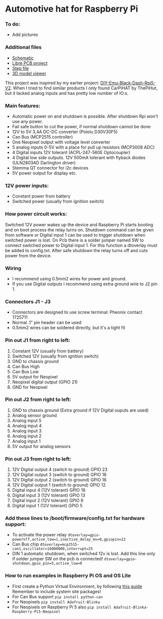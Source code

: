 # Automotive hat for Raspberry Pi

### To do:
- Add pictures

### Additional files
- [Schematic](https://www.dropbox.com/scl/fi/iavjqscsv059lmrkn0drn/Automotive_hat_Schematics.pdf?rlkey=1wznfggolzi144akhuucwucm8&st=d3ek3ai6&dl=0)
- [Libre PCB project](https://www.dropbox.com/scl/fi/lksvlw7bsu9jo7t3yq4of/Automotive_hat.lppz?rlkey=w2fywejnwz0x9pa1phe22ul6w&st=q8x242gr&dl=0)
- [Step file](https://www.dropbox.com/scl/fi/zjf9aknypds8e6wfc7z42/Automotive_hat.step?rlkey=rbrz324ngjgzv7312mqohl4mg&st=4p1kkjih&dl=0)
- [3D model viewer](https://3dviewer.net/#model=https://www.dropbox.com/scl/fi/zjf9aknypds8e6wfc7z42/Automotive_hat.step?rlkey=rbrz324ngjgzv7312mqohl4mg&st=urt7w919&dl=0)

This project was inspired by my earlier project: [DIY-Emu-Black-Dash-Rpi5-V2](https://github.com/valtsu23/DIY-Emu-Black-Dash-Rpi5-V2).
When I tried to find similar products I only found CarPiHAT by ThePiHut, but it lacked analog inputs and has pretty low number of IO:s. 

### Main features: 
- Automatic power on and shutdown is possible. After shutdown Rpi won't use any power. 
- Fail safe button to cut the power, if normal shutdown cannot be done
- 12V to 5V 3,4A DC-DC converter (Pololu D30V30F5)
- Can Bus (MCP2515 controller)
- One Neopixel output with voltage level converter
- 5 analog inputs 0-5V with a place for pull up resistors (MCP3008 ADC)
- 4 Digital inputs 12V tolerant (ACPL-247-560E Optocoupler)
- 4 Digital low side outputs. 12V 500mA tolerant with flyback diodes (ULN2803AD Darlington driver)
- Stemma QT connector for i2c devices
- 5V power output for display etc. 

### 12V power inputs:
- Constant power from battery
- Switched power (usually from ignition switch)

### How power circuit works:
Switched 12V power wakes up the device and Raspberry Pi starts booting and on boot process the relay turns on. Shutdown command can be given from software or Digital input 1 can be used to trigger shutdown when switched power is lost. On Pcb there is a solder jumper named SW to connect switched power to Digital input 1. For this function a dtoverlay must be added to config.txt. After safe shutdown the relay turns off and cuts power from the device. 

### Wiring
- I recommend using 0.5mm2 wires for power and ground. 
- If you use Digital outputs I recommend using extra ground wire to J2 pin 1. 

### Connectors J1 - J3
- Connectors are designed to use screw terminal: Pheonix contact 1725711
- Normal .1" pin header can be used 
- 0.5mm2 wires can be soldered directly, but it's a tight fit

### Pin out J1 from right to left:
1. Constant 12V (usually from battery)
2. Switched 12V (usually from ignition switch)
3. GND to chassis ground
4. Can Bus High
5. Can Bus Low
6. 5V output for Neopixel
7. Neopixel digital output (GPIO 21)
8. GND for Neopixel

### Pin out J2 from right to left:
1. GND to chassis ground (Extra ground if 12V Digital ouputs are used)
2. Analog sensor ground 
3. Analog input 5
4. Analog input 4
5. Analog input 3
6. Analog input 2
7. Analog input 1
8. 5V output for analog sensors

### Pin out J3 from right to left:
1. 12V Digital output 4 (switch to ground) GPIO 23
2. 12V Digital output 3 (switch to ground) GPIO 18
3. 12V Digital output 2 (switch to ground) GPIO 16
4. 12V Digital output 1 (switch to ground) GPIO 12
5. Digital input 4 (12V tolerant) GPIO 19
6. Digital input 3 (12V tolerant) GPIO 13
7. Digital input 2 (12V tolerant) GPIO 6
8. Digital input 1 (12V tolerant) GPIO 5

### Add these lines to /boot/firmware/config.txt for hardware support:
- To activate the power relay `dtoverlay=gpio-poweroff,active_low=1,inactive_delay_ms=0,gpiopin=22`
- Can Bus chip `dtoverlay=mcp2515-can1,oscillator=16000000,interrupt=25`
- DIN 1 automatic shutdown, when switched 12v is lost. Add this line only if solder jumper SW on the pcb is connected! `dtoverlay=gpio-shutdown,gpio_pin=5,active_low=0`

### How to run examples in Raspberry Pi OS and OS Lite
- First create a Python Virtual Environment, by following [this guide](https://learn.adafruit.com/python-virtual-environment-usage-on-raspberry-pi/overview)
Remember to include system site packages!
- For Can Bus support `pip install python-can`
- For Neopixels `pip install Adafruit-Blinka`
- For Neopixels on Raspberry Pi 5 also `pip install Adafruit-Blinka-Raspberry-Pi5-Neopixel`
